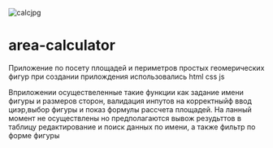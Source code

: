 ![calcjpg](https://user-images.githubusercontent.com/60391281/123422262-a0073580-d5c6-11eb-8ddf-35fac768c979.jpg)
# area-calculator

Приложение по посету площадей и периметров простых геомерических фигур
при создании прилождения использовались html css js

Вприложении осуществеленные такие функции как задание имени фигуры и размеров сторон, валидация инпутов на корректныйф ввод циэр,выбор фигуры и показ формулы рассчета площадей.
На ланный момент не осуществлены но предполагаются вывож резудьттов в таблицу редактирование и поиск данных по имени, а также фильтр по форме фигуры

